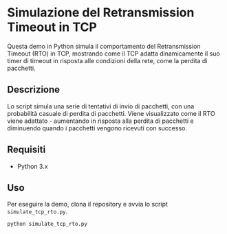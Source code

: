 # Simulazione del Retransmission Timeout in TCP

Questa demo in Python simula il comportamento del Retransmission Timeout (RTO) in TCP, mostrando come il TCP adatta dinamicamente il suo timer di timeout in risposta alle condizioni della rete, come la perdita di pacchetti.

## Descrizione

Lo script simula una serie di tentativi di invio di pacchetti, con una probabilità casuale di perdita di pacchetti. Viene visualizzato come il RTO viene adattato - aumentando in risposta alla perdita di pacchetti e diminuendo quando i pacchetti vengono ricevuti con successo.

## Requisiti

- Python 3.x

## Uso

Per eseguire la demo, clona il repository e avvia lo script `simulate_tcp_rto.py`.

```bash
python simulate_tcp_rto.py
```

